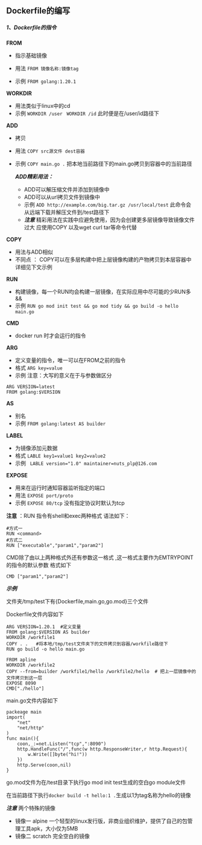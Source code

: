 ## Dockerfile的编写

##### 1、Dockerfile的指令

**FROM**	

- 指示基础镜像

- 用法  `FROM 镜像名称:镜像tag`
- 示例 `FROM golang:1.20.1`  

**WORKDIR**

- 用法类似于linux中的cd
- 示例  `WORKDIR /user `    `WORKDIR /id` 此时便是在/user/id路径下

**ADD**

- 拷贝   

- 用法 `COPY src源文件 dest容器`

- 示例  `COPY main.go .` 把本地当前路径下的main.go拷贝到容器中的当前路径

  ***ADD精彩用法：*** 

  	- ADD可以解压缩文件并添加到镜像中
  	- ADD可以从url拷贝文件到镜像中
  	- 示例 `ADD http://example.com/big.tar.gz /usr/local/test`  此命令会从远端下载并解压文件到/test路径下
  	- ***注意***  精彩用法在实践中应避免使用，因为会创建更多层镜像导致镜像文件过大   应使用COPY  以及wget   curl  tar等命令代替

**COPY**

- 用法与ADD相似
- 不同点 ： COPY可以在多层构建中把上层镜像构建的产物拷贝到本层容器中 详细见下文示例

**RUN**

- 构建镜像，每一个RUN均会构建一层镜像，在实际应用中尽可能的少RUN多&&
- 示例 `RUN go mod init test && go mod tidy && go build -o hello main.go  `

**CMD**

- docker run 时才会运行的指令

**ARG**

- 定义变量的指令，唯一可以在FROM之前的指令
- 格式 `ARG key=value`  
- 示例      注意：大写的意义在于与参数做区分

```shell
ARG VERSION=latest
FROM golang:$VERSION    
```



**AS**

- 别名
- 示例 `FROM golang:latest AS builder`

**LABEL**

- 为镜像添加元数据
- 格式 `LABLE key1=value1 key2=value2`
- 示例 ` LABLE version="1.0" maintainer=nuts_plp@126.com` 

**EXPOSE**

- 用来在运行时通知容器监听指定的端口
- 用法 `EXPOSE port/proto`
- 示例 `EXPOSE 80/tcp`  没有指定协议时默认为tcp

**注意** ：RUN 指令有shell和exec两种格式  语法如下：

```shell
#方式一
RUN <command>
#方式二
RUN ["executable","param1","param2"]
```

CMD除了由以上两种格式外还有参数这一格式 ,这一格式主要作为EMTRYPOINT的指令的默认参数     格式如下

```shell
CMD ["param1","param2"]
```

***示例***

文件夹/tmp/test下有{Dockerfile,main.go,go.mod}三个文件

Dockerfile文件内容如下

```shell
ARG VERSION=1.20.1	#定义变量
FROM golang:$VERSION AS builder
WORKDIR /workfile1
COPY . .   #将本地/tmp/test文件夹下的文件拷贝到容器/workfile路径下
RUN go build -o hello main.go

FROM apline
WORKDIR /workfile2
COPY --from=builder /workfile1/hello /workfile2/hello  # 把上一层镜像中的文件拷贝到这一层
EXPOSE 8090
CMD["./hello"]

```

main.go文件内容如下

```shell
packeage main
import(
	"net"
	"net/http"
)
func main(){
	coon,_:=net.Listen("tcp",":8090")
	http.HandleFunc("/",func(w http.ResponseWriter,r http.Request){
		w.Write([]byte("hi!"))
	})
	http.Serve(coon,nil)
}
```

go.mod文件为在/test目录下执行go mod init test生成的空白go module文件

在当前路径下执行`docker build -t hello:1 .`生成以1为tag名称为hello的镜像

***注意***   两个特殊的镜像 

- 镜像一 alpine 一个轻型的linux发行版，非商业组织维护，提供了自己的包管理工具apk，大小仅为5MB
- 镜像二 scratch 完全空白的镜像

